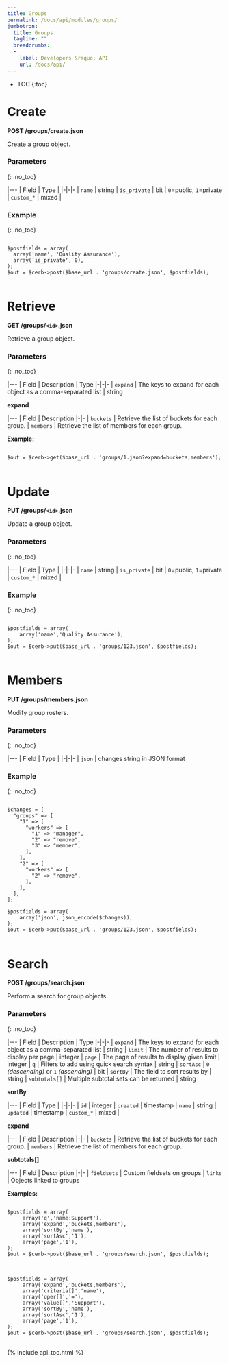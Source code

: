 ```yaml
---
title: Groups
permalink: /docs/api/modules/groups/
jumbotron:
  title: Groups
  tagline: ""
  breadcrumbs:
  -
    label: Developers &raquo; API
    url: /docs/api/
---
```


* TOC
{:toc}

# Create

**POST /groups/create.json**

Create a group object.

### Parameters
{: .no_toc}

|---
| Field | Type | 
|-|-|-
| `name` | string
| `is_private` | bit | `0`=public, `1`=private
| `custom_*` | mixed | 

### Example
{: .no_toc}

<pre>
<code class="language-php">
$postfields = array(
  array('name', 'Quality Assurance'),
  array('is_private', 0),
);
$out = $cerb->post($base_url . 'groups/create.json', $postfields);
</code>
</pre>

# Retrieve

**GET /groups/`<id>`.json**

Retrieve a group object.

### Parameters
{: .no_toc}

|---
| Field | Description | Type
|-|-|-
| `expand` | The keys to expand for each object as a comma-separated list | string

**expand**
	
|---
| Field | Description
|-|-
| `buckets` | Retrieve the list of buckets for each group.
| `members` | Retrieve the list of members for each group.

**Example:**

<pre>
<code class="language-php">
$out = $cerb->get($base_url . 'groups/1.json?expand=buckets,members');
</code>
</pre>

# Update

**PUT /groups/`<id>`.json**

Update a group object.

### Parameters
{: .no_toc}

|---
| Field | Type | 
|-|-|-
| `name` | string
| `is_private` | bit | `0`=public, `1`=private
| `custom_*` | mixed | 

### Example
{: .no_toc}

<pre>
<code class="language-php">
$postfields = array(
    array('name','Quality Assurance'),
);
$out = $cerb->put($base_url . 'groups/123.json', $postfields);
</code>
</pre>

# Members

**PUT /groups/members.json**

Modify group rosters.

### Parameters
{: .no_toc}

|---
| Field | Type | 
|-|-|-
| `json` | changes string in JSON format

### Example
{: .no_toc}

<pre>
<code class="language-php">
$changes = [
  "groups" => [
    "1" => [
      "workers" => [
        "1" => "manager",
        "2" => "remove",
        "3" => "member",
      ],
    ],
    "2" => [
      "workers" => [
        "2" => "remove",
      ],
    ],
  ],
];

$postfields = array(
    array('json', json_encode($changes)),
);
$out = $cerb->put($base_url . 'groups/123.json', $postfields);
</code>
</pre>

# Search

**POST /groups/search.json**

Perform a search for group objects.

### Parameters
{: .no_toc}

|---
| Field | Description | Type
|-|-|-
| `expand` | The keys to expand for each object as a comma-separated list | string
| `limit` | The number of results to display per page | integer
| `page` | The page of results to display given limit | integer
| `q` | Filters to add using quick search syntax | string
| `sortAsc` | `0` _(descending)_ or `1` _(ascending)_ | bit
| `sortBy` | The field to sort results by | string
| `subtotals[]` | Multiple subtotal sets can be returned | string 

**sortBy**

|---
| Field | Type | 
|-|-|-
| `id` | integer
| `created` | timestamp
| `name` | string
| `updated` | timestamp
| `custom_*` | mixed | 

**expand**

|---
| Field | Description
|-|-
| `buckets` | Retrieve the list of buckets for each group.
| `members` | Retrieve the list of members for each group.

**subtotals[]**

|---
| Field | Description
|-|-
| `fieldsets` | Custom fieldsets on groups
| `links` | Objects linked to groups

**Examples:**

<pre>
<code class="language-php">
$postfields = array(
     array('q','name:Support'),
     array('expand','buckets,members'),
     array('sortBy','name'),
     array('sortAsc','1'),
     array('page','1'),
);
$out = $cerb->post($base_url . 'groups/search.json', $postfields);
</code>
</pre>

<pre>
<code class="language-php">
$postfields = array(
     array('expand','buckets,members'),
     array('criteria[]','name'),
     array('oper[]','='),
     array('value[]','Support'),
     array('sortBy','name'),
     array('sortAsc','1'),
     array('page','1'),
);
$out = $cerb->post($base_url . 'groups/search.json', $postfields);
</code>
</pre>

{% include api_toc.html %}